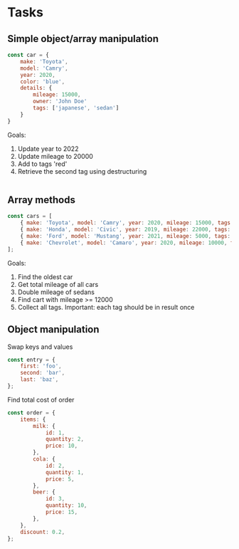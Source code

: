 # Tasks

## Simple object/array manipulation

```js
const car = {
    make: 'Toyota',
    model: 'Camry',
    year: 2020,
    color: 'blue',
    details: {
        mileage: 15000,
        owner: 'John Doe'
        tags: ['japanese', 'sedan']
    }
}
```

Goals:

1. Update year to 2022
2. Update mileage to 20000
3. Add to tags 'red'
4. Retrieve the second tag using destructuring

```js

```

## Array methods

```js
const cars = [
    { make: 'Toyota', model: 'Camry', year: 2020, mileage: 15000, tags: ['sedan', 'blue'] },
    { make: 'Honda', model: 'Civic', year: 2019, mileage: 22000, tags: ['sedan', 'black'] },
    { make: 'Ford', model: 'Mustang', year: 2021, mileage: 5000, tags: ['coupe', 'red'] },
    { make: 'Chevrolet', model: 'Camaro', year: 2020, mileage: 10000, tags: ['coupe', 'yellow'] },
];
```

Goals:

1. Find the oldest car
2. Get total mileage of all cars
3. Double mileage of sedans
4. Find cart with mileage >= 12000
5. Collect all tags. Important: each tag should be in result once

## Object manipulation

Swap keys and values

```js
const entry = {
    first: 'foo',
    second: 'bar',
    last: 'baz',
};
```

Find total cost of order

```js
const order = {
    items: {
        milk: {
            id: 1,
            quantity: 2,
            price: 10,
        },
        cola: {
            id: 2,
            quantity: 1,
            price: 5,
        },
        beer: {
            id: 3,
            quantity: 10,
            price: 15,
        },
    },
    discount: 0.2,
};
```
